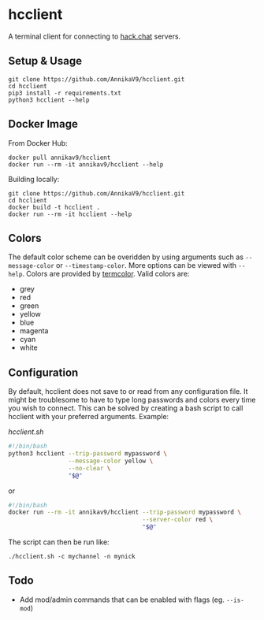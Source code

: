 # hcclient
A terminal client for connecting to [hack.chat](https://github.com/hack-chat/main) servers.



## Setup & Usage

```
git clone https://github.com/AnnikaV9/hcclient.git
cd hcclient
pip3 install -r requirements.txt
python3 hcclient --help
```



## Docker Image

From Docker Hub:

```
docker pull annikav9/hcclient
docker run --rm -it annikav9/hcclient --help
```


Building locally:

```
git clone https://github.com/AnnikaV9/hcclient.git
cd hcclient
docker build -t hcclient .
docker run --rm -it hcclient --help
```



## Colors
The default color scheme can be overidden by using arguments such as `--message-color` or `--timestamp-color`. More options can be viewed with `--help`. Colors are provided by [termcolor](https://pypi.org/project/termcolor/). Valid colors are:
- grey
- red
- green
- yellow
- blue
- magenta
- cyan
- white



## Configuration
By default, hcclient does not save to or read from any configuration file. It might be troublesome to have to type long passwords and colors every time you wish to connect. This can be solved by creating a bash script to call hcclient with your preferred arguments. Example:

*hcclient.sh*
```bash
#!/bin/bash
python3 hcclient --trip-password mypassword \
                 --message-color yellow \
                 --no-clear \
                 "$@"
```
or
```bash
#!/bin/bash
docker run --rm -it annikav9/hcclient --trip-password mypassword \
                                      --server-color red \
                                      "$@"
```
The script can then be run like:
```
./hcclient.sh -c mychannel -n mynick
```



## Todo
- Add mod/admin commands that can be enabled with flags (eg. `--is-mod`)
